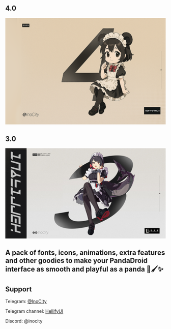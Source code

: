 ## 4.0
<img src="HellifyUi2.png">

## 3.0
<img src="HellifyUI.png">


## **A pack of fonts, icons, animations, extra features and other goodies to make your PandaDroid interface as smooth and playful as a panda 🐼🖌️✨**

## Support
Telegram:
[@InoCity](https://t.me/inocity)

Telegram channel:
[HellifyUI](https://t.me/HellifyUI)

Discord:
@inocity
